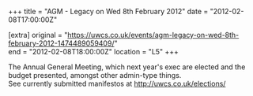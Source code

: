+++
title = "AGM - Legacy on Wed 8th February 2012"
date = "2012-02-08T17:00:00Z"

[extra]
original = "https://uwcs.co.uk/events/agm-legacy-on-wed-8th-february-2012-1474489059409/"    
end = "2012-02-08T18:00:00Z"
location = "L5"
+++

The Annual General Meeting, which next year's exec are elected and the budget presented, amongst other admin-type things.  
See currently submitted manifestos at http://uwcs.co.uk/elections/

